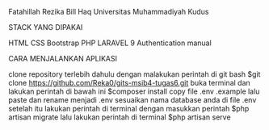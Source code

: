 Fatahillah Rezika Bill Haq
Universitas Muhammadiyah Kudus

STACK YANG DIPAKAI

HTML
CSS
Bootstrap
PHP
LARAVEL 9
Authentication manual

CARA MENJALANKAN APLIKASI

clone repository terlebih dahulu dengan malakukan perintah di git bash $git clone https://github.com/Reka0/gits-msib4-tugas6.git
buka terminal dan lakukan perintah di bawah ini
$composer install
copy file .env .example lalu paste dan rename menjadi .env
sesuaikan nama database anda di file .env
setelah itu lakukan perintah di terminal dengan masukkan perintah $php artisan migrate
lalu lakukan perintah di terminal $php artisan serve
